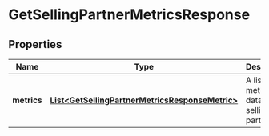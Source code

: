 
# GetSellingPartnerMetricsResponse

## Properties
Name | Type | Description | Notes
------------ | ------------- | ------------- | -------------
**metrics** | [**List&lt;GetSellingPartnerMetricsResponseMetric&gt;**](GetSellingPartnerMetricsResponseMetric.md) | A list of metrics data for the selling partner. |  [optional]



